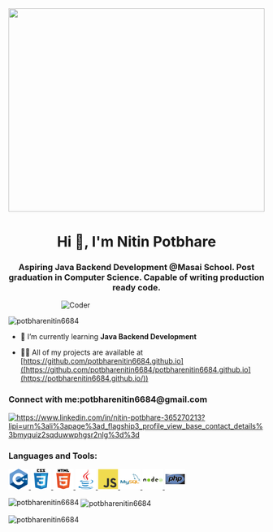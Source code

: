 <img height="400px" width="100%" src="https://binaryinformatics.com/wp-content/uploads/2020/01/Java-Developer-Skills.jpg"/>
<h1 align="center">Hi 👋, I'm Nitin Potbhare</h1>
<h3 align="center">Aspiring Java Backend Development @Masai School. Post graduation in Computer Science. Capable of writing production ready code.</h3>
<img  align="right" width="400px" alt="Coder"  src="https://www.chawtechsolutions.com/wp-content/uploads/2019/03/senior-front-end-developer-openings-1.gif"/></p><br>
<p align="left"> <img src="https://komarev.com/ghpvc/?username=potbharenitin6684&label=Profile%20views&color=0e75b6&style=flat" alt="potbharenitin6684" /> </p>

- 🌱 I’m currently learning **Java Backend Development**

- 👨‍💻 All of my projects are available at [https://github.com/potbharenitin6684.github.io]([https://github.com/potbharenitin6684/potbharenitin6684.github.io](https://potbharenitin6684.github.io/))

<h3 align="left">Connect with me:potbharenitin6684@gmail.com</h3>
<p align="left">
<a href="https://linkedin.com/in/https://www.linkedin.com/in/nitin-potbhare-365270213?lipi=urn%3ali%3apage%3ad_flagship3_profile_view_base_contact_details%3bmyquiz2sqduwwphgsr2nlg%3d%3d" target="blank"><img align="center" src="https://raw.githubusercontent.com/rahuldkjain/github-profile-readme-generator/master/src/images/icons/Social/linked-in-alt.svg" alt="https://www.linkedin.com/in/nitin-potbhare-365270213?lipi=urn%3ali%3apage%3ad_flagship3_profile_view_base_contact_details%3bmyquiz2sqduwwphgsr2nlg%3d%3d" height="30" width="40" /></a>
</p>

<h3 align="left">Languages and Tools:</h3>
<p align="left"> <a href="https://www.w3schools.com/cpp/" target="_blank" rel="noreferrer"> <img src="https://raw.githubusercontent.com/devicons/devicon/master/icons/cplusplus/cplusplus-original.svg" alt="cplusplus" width="40" height="40"/> </a> <a href="https://www.w3schools.com/css/" target="_blank" rel="noreferrer"> <img src="https://raw.githubusercontent.com/devicons/devicon/master/icons/css3/css3-original-wordmark.svg" alt="css3" width="40" height="40"/> </a> <a href="https://www.w3.org/html/" target="_blank" rel="noreferrer"> <img src="https://raw.githubusercontent.com/devicons/devicon/master/icons/html5/html5-original-wordmark.svg" alt="html5" width="40" height="40"/> </a> <a href="https://www.java.com" target="_blank" rel="noreferrer"> <img src="https://raw.githubusercontent.com/devicons/devicon/master/icons/java/java-original.svg" alt="java" width="40" height="40"/> </a> <a href="https://developer.mozilla.org/en-US/docs/Web/JavaScript" target="_blank" rel="noreferrer"> <img src="https://raw.githubusercontent.com/devicons/devicon/master/icons/javascript/javascript-original.svg" alt="javascript" width="40" height="40"/> </a> <a href="https://www.mysql.com/" target="_blank" rel="noreferrer"> <img src="https://raw.githubusercontent.com/devicons/devicon/master/icons/mysql/mysql-original-wordmark.svg" alt="mysql" width="40" height="40"/> </a> <a href="https://nodejs.org" target="_blank" rel="noreferrer"> <img src="https://raw.githubusercontent.com/devicons/devicon/master/icons/nodejs/nodejs-original-wordmark.svg" alt="nodejs" width="40" height="40"/> </a> <a href="https://www.php.net" target="_blank" rel="noreferrer"> <img src="https://raw.githubusercontent.com/devicons/devicon/master/icons/php/php-original.svg" alt="php" width="40" height="40"/> </a> </p>

<p><img align="left" src="https://github-readme-stats.vercel.app/api/top-langs?username=potbharenitin6684&show_icons=true&locale=en&layout=compact" alt="potbharenitin6684" /></p>

<p>&nbsp;<img align="center" src="https://github-readme-stats.vercel.app/api?username=potbharenitin6684&show_icons=true&locale=en" alt="potbharenitin6684" /></p>

<p><img align="center" src="https://github-readme-streak-stats.herokuapp.com/?user=potbharenitin6684&" alt="potbharenitin6684" /></p>
